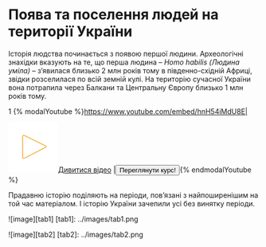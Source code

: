 Поява та поселення людей на території України
=============================================
Історія людства починається з появою першої людини. Археологічні
знахідки вказують на те, що перша людина – *Homo habilis (Людина
уміла)* – з’явилася близько 2 млн років тому в південно-східній Африці,
звідки розселилася по всій земній кулі. На територію сучасної України
вона потрапила через Балкани та Центральну Європу близько 1 млн років
тому.

1
{% modalYoutube %}https://www.youtube.com/embed/hnH54iMdU8E|

<but0>
    <but1><a href="#" class="round green"><img src="../images/play2.png" width="100"/><span class="round">Дивитися відео</span></a></but1>
  </but0>
</div>|<a href="https://study.ed-era.com/courses/EdEra/H101/h101/about?_ga=1.7854647.469818367.1423866830"><button class="but">Переглянути курс!</button></a>{% endmodalYoutube %} 

Прадавню історію поділяють на періоди, пов’язані з найпоширенішим на той
час матеріалом. І історію України зачепили усі без винятку періоди.


![image][tab1]
[tab1]: ../images/tab1.png



![image][tab2]
[tab2]: ../images/tab2.png
